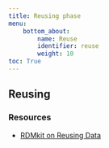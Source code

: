 ```yaml
---
title: Reusing phase
menu:
    bottom_about:
        name: Reuse
        identifier: reuse
        weight: 10
toc: True
---
```


## Reusing
<!-- link to the same as is part of VR KM reuse eg data cite -->
<!-- About text -->

### Resources
* [RDMkit on Reusing Data](https://rdmkit.elixir-europe.org/reusing)
